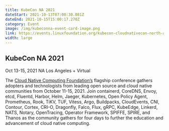 ```yaml
---
title: KubeCon NA 2021
dateStart: 2021-10-13T07:00:30.081Z
dateEnd: 2021-10-15T15:00:17.270Z
category: Event
image: /img/kubeconna-event-card-image.png
link: https://events.linuxfoundation.org/kubecon-cloudnativecon-north-america/
width: large
---
```

## KubeCon NA 2021

Oct 13-15, 2021 NA Los Angeles + Virtual


The [Cloud Native Computing Foundation’s](https://www.cncf.io/) flagship conference gathers adopters and technologists from leading open source and cloud native communities from October 11-15, 2021. Join containerd, CoreDNS, Envoy, etcd, Fluentd, Harbor, Helm, Jaeger, Kubernetes, Open Policy Agent, Prometheus, Rook, TiKV, TUF, Vitess, Argo, Buildpacks, CloudEvents, CNI, Contour, Cortex, CRI-O, Dragonfly, Falco, Flux, gRPC, KubeEdge, Linkerd, NATS, Notary, OpenTracing, Operator Framework, SPIFFE, SPIRE, and Thanos as the community gathers for four days to further the education and advancement of cloud native computing.


